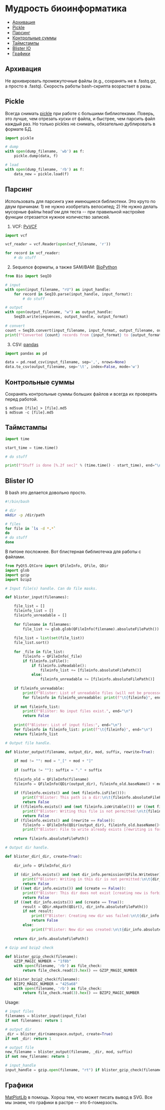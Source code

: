 # Мудрость биоинформатика

* [Архивация](#zip)
* [Pickle](#pickle)
* [Парсинг](#parsing)
* [Контрольные суммы](#checksum)
* [Таймстампы](#timestamp)
* [Blister IO](#blister_io)
* [Графики](#graph)

<a name="zip"></a>
## Архивация

Не архивировать промежуточные файлы (e.g., сохранять не в .fastq.gz, а просто в .fastq).
Скорость работы bash-скрипта возрастает в разы.

<a name="pickle"></a>
## Pickle

Всегда снимать [pickle](https://docs.python.org/3/library/pickle.html) при работе с большими библиотеками.
Поверь, это лучше, чем отрезать куски от файла, и быстрее, чем парсить файл каждый раз.
Но только pickles не снимать, обязательно дублировать в формате БД.

```python
import pickle

# dump
with open(dump_filename, 'wb') as f:
    pickle.dump(data, f)

# load
with open(dump_filename, 'rb') as f:
    data_new = pickle.load(f)
```

<a name="parsing"></a>
## Парсинг

Использовать для парсинга уже имеющиеся библиотеки.
Это круто по двум причинам: 1) не нужно изобретать велосипед; 2) Не нужно делать мусорные файлы head'ом для теста -- при правильной настройке функции отрезается нужное количество записей.

1. VCF: [PyVCF](https://pyvcf.readthedocs.io/en/latest/)
    
```python
import vcf

vcf_reader = vcf.Reader(open(vcf_filename, 'r'))

for record in vcf_reader:
    # do stuff
```

2. Sequence форматы, а также SAM/BAM: [BioPython](https://biopython.org/wiki/Documentation)

```python
from Bio import SeqIO

# input
with open(input_filename, "rU") as input_handle:
    for record in SeqIO.parse(input_handle, input_format):
        # do stuff

# output
with open(output_filename, "w") as output_handle:
    SeqIO.write(sequences, output_handle, output_format)
    
# convert
count = SeqIO.convert(input_filename, input_format, output_filename, output_format)
print(f"Converted {count} records from {input_format} to {output_format}", end='\n')
```

3. CSV: [pandas](https://pandas.pydata.org/pandas-docs/stable/)

```python
import pandas as pd

data = pd.read_csv(input_filename, sep=',', nrows=None)
data.to_csv(output_filename, sep='\t', index=False, mode='w')
```

<a name="checksum"></a>
## Контрольные суммы

Сохранять контрольные суммы больших файлов и всегда их проверять перед работой.

```
$ md5sum [file] > [file].md5
$ md5sum -c [file].md5
```

<a name="timestamp"></a>
## Таймстампы

```python
import time

start_time = time.time()

# do stuff

print(f"Stuff is done [%.2f sec]" % (time.time() - start_time), end="\n")
```

<a name="blister_io"></a>
## Blister IO

В bash это делается довольно просто.

```bash
#!/bin/bash

# dir
mkdir -p /dir/path

# files
for file in `ls -d *.*`
do
# do stuff
done
```

В питоне посложнее.
Вот блистерная библиотечка для работы с файлами.

```python
from PyQt5.QtCore import QFileInfo, QFile, QDir
import glob
import gzip
import bzip2

# Input file(s) handle. Can do file masks.

def blister_input(filenames):

    file_list = []
    fileinfo_list = []
    fileinfo_unreadable = []
    
    for filename in filenames:
        file_list += glob.glob(QFileInfo(filename).absoluteFilePath())
        
    file_list = list(set(file_list))
    file_list.sort()
    
    for _file in file_list:
        fileinfo = QFileInfo(_file)
        if fileinfo.isFile():
            if fileinfo.isReadable():
                fileinfo_list += [fileinfo.absoluteFilePath()]
            else:
                fileinfo_unreadable += [fileinfo.absoluteFilePath()]
    
    if fileinfo_unreadable:
        print(f"Blister: List of unreadable files (will not be processed):", end="\n")
        for fileinfo in fileinfo_unreadable: print(f"\t{fileinfo}", end="\n")
    
    if not fileinfo_list:
        print(f"Blister: No input files exist.", end="\n")
        return False
    
    print(f"Blister: List of input files:", end="\n")
    for fileinfo in fileinfo_list: print(f"\t{fileinfo}", end="\n")
    return fileinfo_list

# Output file handle.

def blister_output(filename, output_dir, mod, suffix, rewrite=True):
    
    if mod != "": mod = "_[" + mod + "]"
    
    if (suffix != ""): suffix = "." + suffix
        
    fileinfo_old = QFileInfo(filename)
    fileinfo = QFileInfo(QDir(output_dir), fileinfo_old.baseName() + mod + suffix)
    
    if (fileinfo.exists() and (not fileinfo.isFile())):
        print(f"Blister: This path is a dir:\n\t{fileinfo.absoluteFilePath()}", end="\n")
        return False
    if ((fileinfo.exists() and (not fileinfo.isWritable())) or ((not fileinfo.exists()) and (not QFileInfo(fileinfo.absolutePath()).permission(QFile.WriteUser)))):
        print(f"Blister: Writing this file is not permitted:\n\t{fileinfo.absoluteFilePath()}", end="\n")
        return False
    if (fileinfo.exists() and (rewrite == False)):
        fileinfo = QFileInfo(QDir(output_dir), fileinfo_old.baseName()+ "_" + str(int(time.time()) % 100000) + suffix)
        print(f"Blister: File to write already exists [rewriting is forbidden]. It will be renamed:\n\t{fileinfo_old.absoluteFilePath()} --> {fileinfo.absoluteFilePath()}", end="\n")
    
    return fileinfo.absoluteFilePath()

# Output dir handle.

def blister_dir(_dir, create=True):
    
    dir_info = QFileInfo(_dir)
    
    if (dir_info.exists() and (not dir_info.permission(QFile.WriteUser))):
        print(f"Blister: Writing in this dir is not permitted:\n\t{dir_info.absoluteFilePath()}", end="\n")
        return False
    if ((not dir_info.exists()) and (create == False)):
        print(f"Blister: This dir does not exist [creating new is forbidden]:\n\t{dir_info.absoluteFilePath()}", end="\n")
        return False
    if ((not dir_info.exists()) and (create == True)):
        result = QDir.mkpath(QDir(), dir_info.absoluteFilePath())
        if not result:
            print(f"Blister: Creating new dir was failed:\n\t{dir_info.absoluteFilePath()}", end="\n")
            return False
        else:
            print(f"Blister: New dir was created:\n\t{dir_info.absoluteFilePath()}", end="\n")
    
    return dir_info.absoluteFilePath()
    
# Gzip and bzip2 check

def blister_gzip_check(filename):
    GZIP_MAGIC_NUMBER = "1f8b"
    with open(filename, 'rb') as file_check:
        return file_check.read(2).hex() == GZIP_MAGIC_NUMBER

def blister_bzip2_check(filename):
    BZIP2_MAGIC_NUMBER = "425a68"
    with open(filename, 'rb') as file_check:
        return file_check.read(3).hex() == BZIP2_MAGIC_NUMBER
```

Usage:

```python
# input files
filenames = blister_input(input_file)
if not filenames: return 1

# output_dir
_dir = blister_dir(namespace.output, create=True)
if not _dir: return 1

# output file
new_filename = blister_output(filename, _dir, mod, suffix)
if not new_filename: return 1

# input_handle
input_handle = gzip.open(filename, "rt") if blister_gzip_check(filename) else (bz2.open(filename, "rt") if blister_bzip2_check(filename) else open(filename, "rU"))
```

<a name="graph"></a>
## Графики

[MatPlotLib](https://matplotlib.org/3.1.1/index.html) в помощь.
Хорош тем, что может писать вывод в SVG.
Все мы знаем, что графики в растре -- это б-гомерзость.
